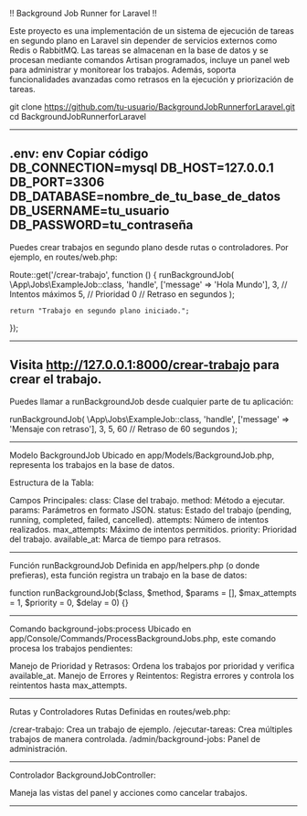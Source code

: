 !! Background Job Runner for Laravel !!


Este proyecto es una implementación de un sistema de ejecución de tareas en segundo plano en Laravel sin depender de servicios externos como Redis o RabbitMQ. Las tareas se almacenan en la base de datos y se procesan mediante comandos Artisan programados, incluye un panel web para administrar y monitorear los trabajos. Además, soporta funcionalidades avanzadas como retrasos en la ejecución y priorización de tareas.

git clone https://github.com/tu-usuario/BackgroundJobRunnerforLaravel.git
cd BackgroundJobRunnerforLaravel


------------------------------------------
.env:
env
Copiar código
DB_CONNECTION=mysql
DB_HOST=127.0.0.1
DB_PORT=3306
DB_DATABASE=nombre_de_tu_base_de_datos
DB_USERNAME=tu_usuario
DB_PASSWORD=tu_contraseña
-------------------------------------------

Puedes crear trabajos en segundo plano desde rutas o controladores. Por ejemplo, en routes/web.php:

Route::get('/crear-trabajo', function () {
    runBackgroundJob(
        \App\Jobs\ExampleJob::class,
        'handle',
        ['message' => 'Hola Mundo'],
        3,  // Intentos máximos
        5,  // Prioridad
        0   // Retraso en segundos
    );

    return "Trabajo en segundo plano iniciado.";
});

-------------------------------------------
Visita http://127.0.0.1:8000/crear-trabajo para crear el trabajo.
-------------------------------------------

Puedes llamar a runBackgroundJob desde cualquier parte de tu aplicación:

runBackgroundJob(
    \App\Jobs\ExampleJob::class,
    'handle',
    ['message' => 'Mensaje con retraso'],
    3,
    5,
    60  // Retraso de 60 segundos
);

-------------------------------------------
Modelo BackgroundJob
Ubicado en app/Models/BackgroundJob.php, representa los trabajos en la base de datos.

Estructura de la Tabla:

Campos Principales:
class: Clase del trabajo.
method: Método a ejecutar.
params: Parámetros en formato JSON.
status: Estado del trabajo (pending, running, completed, failed, cancelled).
attempts: Número de intentos realizados.
max_attempts: Máximo de intentos permitidos.
priority: Prioridad del trabajo.
available_at: Marca de tiempo para retrasos.

-------------------------------------------
Función runBackgroundJob
Definida en app/helpers.php (o donde prefieras), esta función registra un trabajo en la base de datos:

function runBackgroundJob($class, $method, $params = [], $max_attempts = 1, $priority = 0, $delay = 0)
{}

-------------------------------------------

Comando background-jobs:process
Ubicado en app/Console/Commands/ProcessBackgroundJobs.php, este comando procesa los trabajos pendientes:

Manejo de Prioridad y Retrasos: Ordena los trabajos por prioridad y verifica available_at.
Manejo de Errores y Reintentos: Registra errores y controla los reintentos hasta max_attempts.

-------------------------------------------

Rutas y Controladores
Rutas Definidas en routes/web.php:

/crear-trabajo: Crea un trabajo de ejemplo.
/ejecutar-tareas: Crea múltiples trabajos de manera controlada.
/admin/background-jobs: Panel de administración.

-------------------------------------------

Controlador BackgroundJobController:

Maneja las vistas del panel y acciones como cancelar trabajos.

-------------------------------------------




